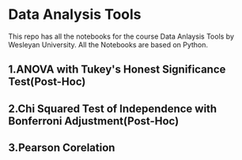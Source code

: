 # Data Analysis Tools
This repo has all the notebooks for the course Data Anlaysis Tools by Wesleyan University.
All the Notebooks are based on Python.

## 1.ANOVA with Tukey's Honest Significance Test(Post-Hoc)
## 2.Chi Squared Test of Independence with Bonferroni Adjustment(Post-Hoc)
## 3.Pearson Corelation
